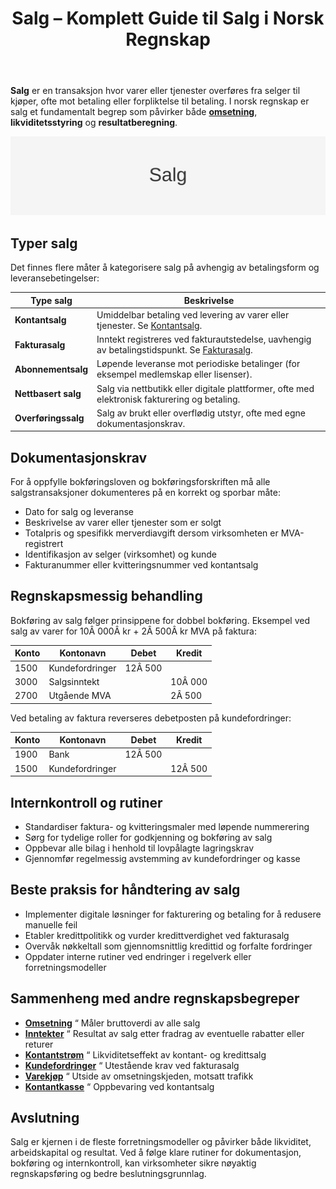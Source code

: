 ﻿---
title: "Salg – Komplett Guide til Salg i Norsk Regnskap"
seoTitle: "Salg “ Komplett Guide til Salg i Norsk Regnskap"
description: '**Salg** er en transaksjon hvor varer eller tjenester overføres fra selger til kjøper, ofte mot betaling eller forpliktelse til betaling. I norsk regnskap er ...'
---

**Salg** er en transaksjon hvor varer eller tjenester overføres fra selger til kjøper, ofte mot betaling eller forpliktelse til betaling. I norsk regnskap er salg et fundamentalt begrep som påvirker både **[omsetning](/blogs/regnskap/hva-er-omsetning "Hva er omsetning? Komplett Guide til Omsetning i Regnskap og Skatt")**, **likviditetsstyring** og **resultatberegning**.

![Salg](salg-image.svg)

## Typer salg

Det finnes flere måter å kategorisere salg på avhengig av betalingsform og leveransebetingelser:

| **Type salg**      | **Beskrivelse**                                                                                                         |
|--------------------|-------------------------------------------------------------------------------------------------------------------------|
| **Kontantsalg**    | Umiddelbar betaling ved levering av varer eller tjenester. Se [Kontantsalg](/blogs/regnskap/kontantsalg "Kontantsalg “ Komplett Guide til Regnskapsføring av Kontantsalg"). |
| **Fakturasalg**    | Inntekt registreres ved fakturautstedelse, uavhengig av betalingstidspunkt. Se [Fakturasalg](/blogs/regnskap/hva-er-fakturasalg "Hva er fakturasalg? Komplett Guide til Fakturasalg"). |
| **Abonnementsalg** | Løpende leveranse mot periodiske betalinger (for eksempel medlemskap eller lisenser).                                     |
| **Nettbasert salg**| Salg via nettbutikk eller digitale plattformer, ofte med elektronisk fakturering og betaling.                             |
| **Overføringssalg** | Salg av brukt eller overflødig utstyr, ofte med egne dokumentasjonskrav.                                                  |

## Dokumentasjonskrav

For å oppfylle bokføringsloven og bokføringsforskriften må alle salgstransaksjoner dokumenteres på en korrekt og sporbar måte:

* Dato for salg og leveranse
* Beskrivelse av varer eller tjenester som er solgt
* Totalpris og spesifikk merverdiavgift dersom virksomheten er MVA-registrert
* Identifikasjon av selger (virksomhet) og kunde
* Fakturanummer eller kvitteringsnummer ved kontantsalg

## Regnskapsmessig behandling

Bokføring av salg følger prinsippene for dobbel bokføring. Eksempel ved salg av varer for 10Â 000Â kr + 2Â 500Â kr MVA på faktura:

| Konto | Kontonavn        | Debet  | Kredit  |
|-------|------------------|--------|---------|
| 1500  | Kundefordringer  | 12Â 500 |         |
| 3000  | Salgsinntekt     |        | 10Â 000  |
| 2700  | Utgående MVA     |        | 2Â 500   |

Ved betaling av faktura reverseres debetposten på kundefordringer:

| Konto | Kontonavn        | Debet  | Kredit  |
|-------|------------------|--------|---------|
| 1900  | Bank             | 12Â 500 |         |
| 1500  | Kundefordringer  |        | 12Â 500  |

## Internkontroll og rutiner

* Standardiser faktura- og kvitteringsmaler med løpende nummerering
* Sørg for tydelige roller for godkjenning og bokføring av salg
* Oppbevar alle bilag i henhold til lovpålagte lagringskrav
* Gjennomfør regelmessig avstemming av kundefordringer og kasse

## Beste praksis for håndtering av salg

* Implementer digitale løsninger for fakturering og betaling for å redusere manuelle feil
* Etabler kredittpolitikk og vurder kredittverdighet ved fakturasalg
* Overvåk nøkkeltall som gjennomsnittlig kredittid og forfalte fordringer
* Oppdater interne rutiner ved endringer i regelverk eller forretningsmodeller

## Sammenheng med andre regnskapsbegreper

* **[Omsetning](/blogs/regnskap/hva-er-omsetning "Hva er omsetning? Komplett Guide til Omsetning i Regnskap og Skatt")** “ Måler bruttoverdi av alle salg
* **[Inntekter](/blogs/regnskap/hva-er-inntekter "Hva er Inntekter? Komplett Guide til Inntektstyper og Regnskapsføring")** “ Resultat av salg etter fradrag av eventuelle rabatter eller returer
* **[Kontantstrøm](/blogs/regnskap/hva-er-kontantstrom "Hva er Kontantstrøm? Guide til Cash Flow Analyse og Styring")** “ Likviditetseffekt av kontant- og kredittsalg
* **[Kundefordringer](/blogs/regnskap/hva-er-debitor "Hva er Debitor? Komplett Guide til Kundefordringer og Oppfølging")** “ Utestående krav ved fakturasalg
* **[Varekjøp](/blogs/regnskap/hva-er-varekjop "Hva er varekjøp? Komplett Guide til Innkjøpsstyring")** “ Utside av omsetningskjeden, motsatt trafikk
* **[Kontantkasse](/blogs/regnskap/kontantkasse "Kontantkasse i Regnskap “ Guide til Bruk og Håndtering")** “ Oppbevaring ved kontantsalg

## Avslutning

Salg er kjernen i de fleste forretningsmodeller og påvirker både likviditet, arbeidskapital og resultat. Ved å følge klare rutiner for dokumentasjon, bokføring og internkontroll, kan virksomheter sikre nøyaktig regnskapsføring og bedre beslutningsgrunnlag.









